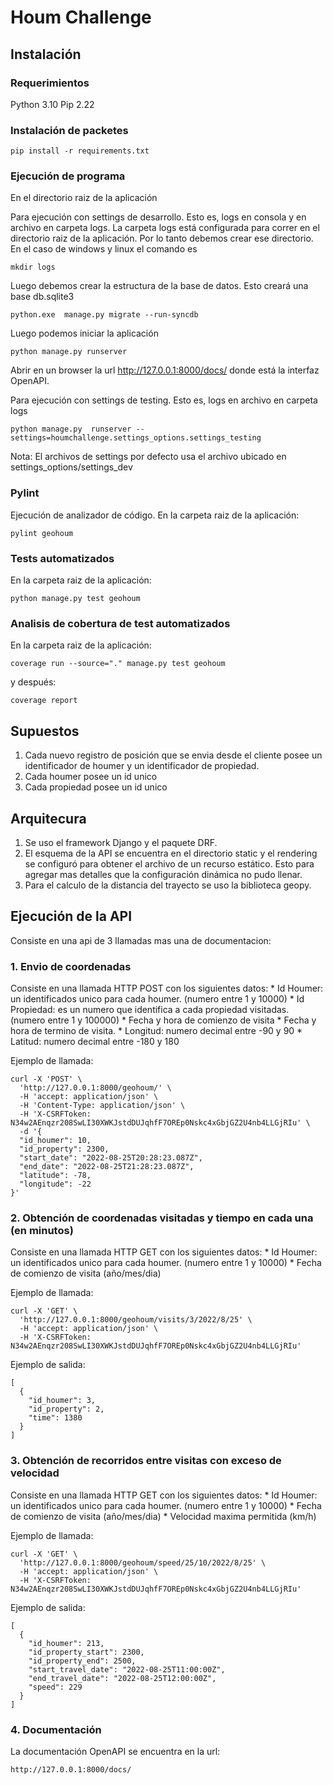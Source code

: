 # Houm Challenge

## Instalación

### Requerimientos

Python 3.10
Pip 2.22

### Instalación de packetes

```
pip install -r requirements.txt
```

### Ejecución de programa

En el directorio raiz de la aplicación

Para ejecución con settings de desarrollo. Esto es, logs en  consola y en archivo en carpeta logs. La carpeta logs está configurada para correr en el directorio raiz de la aplicación. Por lo tanto debemos crear ese directorio. En el caso de windows y linux el comando es

```
mkdir logs
```
Luego debemos crear la estructura de la base de datos. Esto creará una base db.sqlite3

```
python.exe  manage.py migrate --run-syncdb
```
Luego podemos iniciar la aplicación

```
python manage.py runserver
```

Abrir en un browser la url http://127.0.0.1:8000/docs/ donde está la interfaz OpenAPI.

Para ejecución con settings de testing. Esto es, logs en archivo en carpeta logs

```
python manage.py  runserver --settings=houmchallenge.settings_options.settings_testing
```

Nota: El archivos de settings por defecto usa el archivo ubicado en settings_options/settings_dev

### Pylint

Ejecución de analizador de código. En la carpeta raiz de la aplicación:

```
pylint geohoum
```

### Tests automatizados

En la carpeta raiz de la aplicación:

```
python manage.py test geohoum
```

### Analisis de cobertura de test automatizados

En la carpeta raiz de la aplicación:

```
coverage run --source="." manage.py test geohoum
```

y después:

```
coverage report
```

## Supuestos

1. Cada nuevo registro de posición que se envia desde el cliente posee un identificador de houmer y un identificador de propiedad.
2. Cada houmer posee un id unico
3. Cada propiedad posee un id unico


## Arquitecura

1. Se uso el framework Django y el paquete DRF. 
2. El esquema de la API se encuentra en el directorio static y el rendering se configuró para obtener el archivo de un recurso estático. Esto para agregar mas detalles que la configuración dinámica no pudo llenar.
3. Para el calculo de la distancia del trayecto se uso la biblioteca geopy.


## Ejecución de la API

Consiste en una api de 3 llamadas mas una de documentacion:

### 1. Envio de coordenadas

Consiste en una llamada HTTP POST con los siguientes datos:
    * Id Houmer: un identificados unico para cada houmer. (numero entre 1 y 10000)
    * Id Propiedad: es un numero que identifica a cada propiedad visitadas. (numero entre 1 y 100000)
    * Fecha y hora de comienzo de visita
    * Fecha y hora de termino de visita. 
    * Longitud: numero decimal entre -90 y 90
    * Latitud: numero decimal entre -180 y 180

Ejemplo de llamada:

```
curl -X 'POST' \
  'http://127.0.0.1:8000/geohoum/' \
  -H 'accept: application/json' \
  -H 'Content-Type: application/json' \
  -H 'X-CSRFToken: N34w2AEnqzr208SwLI30XWKJstdDUJqhfF7OREp0Nskc4xGbjGZ2U4nb4LLGjRIu' \
  -d '{
  "id_houmer": 10,
  "id_property": 2300,
  "start_date": "2022-08-25T20:28:23.087Z",
  "end_date": "2022-08-25T21:28:23.087Z",
  "latitude": -78,
  "longitude": -22
}'
```

### 2. Obtención de coordenadas visitadas y tiempo en cada una (en minutos)

Consiste en una llamada HTTP GET con los siguientes datos:
    * Id Houmer: un identificados unico para cada houmer. (numero entre 1 y 10000)
    * Fecha de comienzo de visita (año/mes/dia)


Ejemplo de llamada:

```
curl -X 'GET' \
  'http://127.0.0.1:8000/geohoum/visits/3/2022/8/25' \
  -H 'accept: application/json' \
  -H 'X-CSRFToken: N34w2AEnqzr208SwLI30XWKJstdDUJqhfF7OREp0Nskc4xGbjGZ2U4nb4LLGjRIu'
```

Ejemplo de salida:

```
[
  {
    "id_houmer": 3,
    "id_property": 2,
    "time": 1380
  }
]
```

### 3. Obtención de recorridos entre visitas con exceso de velocidad

Consiste en una llamada HTTP GET con los siguientes datos:
    * Id Houmer: un identificados unico para cada houmer. (numero entre 1 y 10000)
    * Fecha de comienzo de visita (año/mes/dia)
    * Velocidad maxima permitida (km/h)

Ejemplo de llamada:

```
curl -X 'GET' \
  'http://127.0.0.1:8000/geohoum/speed/25/10/2022/8/25' \
  -H 'accept: application/json' \
  -H 'X-CSRFToken: N34w2AEnqzr208SwLI30XWKJstdDUJqhfF7OREp0Nskc4xGbjGZ2U4nb4LLGjRIu'
```

Ejemplo de salida:

```
[
  {
    "id_houmer": 213,
    "id_property_start": 2300,
    "id_property_end": 2500,
    "start_travel_date": "2022-08-25T11:00:00Z",
    "end_travel_date": "2022-08-25T12:00:00Z",
    "speed": 229
  }
]
```

### 4. Documentación

La documentación OpenAPI se encuentra en la url:

```
http://127.0.0.1:8000/docs/
```








